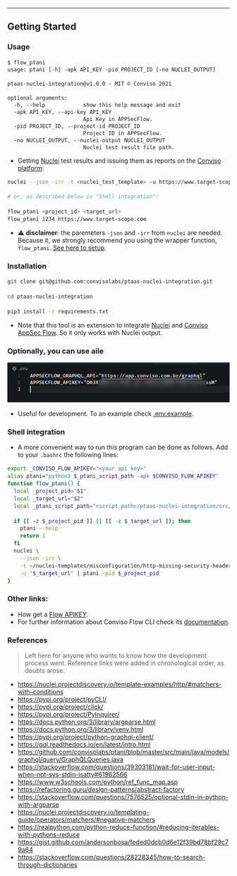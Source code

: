 <!--
title: NUCLEI + APPSECFLOW = Automated identification and issuance of vulnerability reports to Conviso Platform using nuclei as scanner engine.
layout: hacker
-->

---

## Getting Started

### Usage

```
$ flow_ptani
usage: ptani [-h] -apk API_KEY -pid PROJECT_ID [-no NUCLEI_OUTPUT]

ptaas-nuclei-integration@v1.0.0 - MIT © Conviso 2021

optional arguments:
  -h, --help            show this help message and exit
  -apk API_KEY, --api-key API_KEY
                        Api Key in APPSecFlow.
  -pid PROJECT_ID, --project-id PROJECT_ID
                        Project ID in APPSecFlow.
  -no NUCLEI_OUTPUT, --nuclei-output NUCLEI_OUTPUT
                        Nuclei test result file path.
```

- Getting [Nuclei][nucleipage] test results and issuing them as reports on the [Conviso platform][flowpage]:

```bash
nuclei --json -irr -t <nuclei_test_template> -u https://www.target-scope.com | python3 ptaas-nuclei-integration/src/main.py -pid 1234 -apk <your_flow_apikey>

# or, as described below in "Shell integration":

flow_ptani <project_id> <target_url>
flow_ptani 1234 https://www.target-scope.com
```

- ⚠️ **disclaimer**: the paremeters `-json` and `-irr` from `nuclei` are needed. Because it, we strongly recommend you using the wrapper function, `flow_ptani`. [See here to setup](#shell-integration).

### Installation

```bash
git clone git@github.com:convisolabs/ptaas-nuclei-integration.git

cd ptaas-nuclei-integration

pip3 install -r requirements.txt
```

- Note that this tool is an extension to integrate [Nuclei][nucleipage] and [Conviso AppSec Flow][flowpage]. So it only works with Nuclei output.

### Optionally, you can use aile

<div align=center>
  <img src="./env_file.png">
</div>

- Useful for development. To an example check [.env.example](../.env.example).

### Shell integration

- A more convenient way to run this program can be done as follows. Add to your `.bashrc` the following lines:

```bash
export _CONVISO_FLOW_APIKEY="<your api key>"
alias ptani="python3 $_ptani_script_path -apk $CONVISO_FLOW_APIKEY"
function flow_ptani() {
  local _project_pid="$1"
  local _target_url="$2"
  local _ptani_script_path="<script_path>/ptaas-nuclei-integration/src/main.py"

  if [[ -z $_project_pid ]] || [[ -z $_target_url ]]; then
    ptani --help
    return 1
  fi
  nuclei \
    --json -irr \
    -t ~/nuclei-templates/misconfiguration/http-missing-security-headers.yaml \
    -u "$_target_url" | ptani -pid $_project_pid
}
```

### Other links:

- How get a [Flow APIKEY][apikeydoc].
- For further information about Conviso Flow CLI check its [documentation][flowdoc].

[github_project]: https://github.com/convisolabs/ptaas-nuclei-integration
[flowdoc]: https://docs.convisoappsec.com/cli/installation
[apikeydoc]: https://help.convisoappsec.com/pt-BR/articles/4428685-api-key
[nucleipage]: https://nuclei.projectdiscovery.io/
[flowpage]: https://app.conviso.com

### References

> Left here for anyone who wants to know how the development process went. Reference links were added in chronological order, as doubts arose.

- https://nuclei.projectdiscovery.io/template-examples/http/#matchers-with-conditions
- https://pypi.org/project/pyCLI/
- https://pypi.org/project/click/
- https://pypi.org/project/PyInquirer/
- https://docs.python.org/3/library/argparse.html
- https://docs.python.org/3/library/venv.html
- https://pypi.org/project/python-graphql-client/
- https://gql.readthedocs.io/en/latest/intro.html
- https://github.com/convisolabs/ptani/blob/master/src/main/java/models/graphql/query/GraphQLQueries.java
- https://stackoverflow.com/questions/39303181/wait-for-user-input-when-not-sys-stdin-isatty#61962566
- https://www.w3schools.com/python/ref_func_map.asp
- https://refactoring.guru/design-patterns/abstract-factory
- https://stackoverflow.com/questions/7576525/optional-stdin-in-python-with-argparse
- https://nuclei.projectdiscovery.io/templating-guide/operators/matchers/#negative-matchers
- https://realpython.com/python-reduce-function/#reducing-iterables-with-pythons-reduce
- https://gist.github.com/andersonbosa/feded0dcb0d6e12f39bd78bf29c79a64
- https://stackoverflow.com/questions/28228345/how-to-search-through-dictionaries
